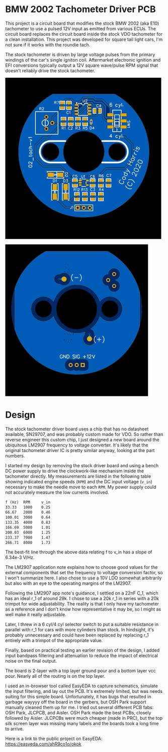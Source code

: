 # BMW 2002 Tachometer Driver PCB

This project is a circuit board that modifies the stock BMW 2002 (aka E10) tachometer to use a pulsed 12V input as emitted from various ECUs. The circuit board replaces the circuit board inside the stock VDO tachometer for a clean installation. This project was developed for square tail light cars, I'm not sure if it works with the roundie tach.

The stock tachometer is driven by large voltage pulses from the primary windings of the car's single igniton coil. Aftermarket electronic ignition and EFI conversions typically output a 12V square wave/pulse RPM signal that doesn't reliably drive the stock tachometer.

![picture of the front of the board](front.svg)

![picture of the back of the board](back.svg)

# Design
The stock tachometer driver board uses a chip that has no datasheet available, SN29707, and was probably custom made for VDO. So rather than reverse engineer this custom chip, I just designed a new board around the ubiquitous LM2907 frequency to voltage converter. It's likely that the original tachometer driver IC is pretty similar anyway, looking at the part numbers.

I started my design by removing the stock driver board and using a bench DC power supply to drive the clockwork-like mechanism inside the tachometer directly. My measurements are listed in the following table showing indicated engine speeds (`RPM`) and the DC input voltage (`v_in`) necessary to make the needle move to each `RPM`. My power supply could not accurately measure the low currents involved.

```
f (Hz)	RPM 	v_in
33.33	1000	0.25
66.67	2000	0.46
100.01	3000	0.64
133.35	4000	0.83
166.69	5000	1.01
200.03	6000	1.25
233.37	7000	1.47
266.71	8000	1.73

```

The best-fit line through the above data relating f to v_in has a slope of 6.34e-3 V/Hz.

The LM2907 application note explains how to choose good values for the external components that set the frequency to voltage conversion factor, so I won't summarize here. I also chose to use a 10V LDO somewhat arbitrarily but also with an eye to the operating margins of the LM2907.

Following the LM2907 app note's guidance, I settled on a 22nF C_1, which has an ideal r_1 of around 29k. I chose to use a 20k r_1 in series with a 20k trimpot for wide adjustability. The reality is that I only have my tachometer as a reference and I don't know how representative it may be, so I might as well make it really adjustable.

Later, I threw in a 6 cyl/4 cyl selector switch to put a suitable resistance in parallel with r_1 for cars with more cylinders than stock. In hindsight, it's probably unnecessary and could have been replaced by replacing r_1 entirely with a trimpot of the appropriate value.

Finally, based on practical testing an earlier revision of the design, I added input bandpass filtering and attenuation to reduce the impact of electrical noise on the final output.

The board is 2-layer with a top layer ground pour and a bottom layer vcc pour. Nearly all of the routing is on the top layer.

I used an in-browser tool called EasyEDA to capture schematics, simulate the input filtering, and lay out the PCB. It's extremely limited, but was needs suiting for this simple board. Unfortunately, it has bugs that resulted in garbage wayyyy off the board in the gerbers, but OSH Park support manually cleaned them up for me. I tried out several different PCB fabs: OSH Park, JLCPCB, and Aisler. OSH Park made the best PCBs, closely followed by Aisler. JLCPCBs were much cheaper (made in PRC), but the top silk screen layer was missing many labels and the boards took a long time to arrive.

Here is a link to the public project on EasyEDA: https://easyeda.com/ahR9co1o/okok

